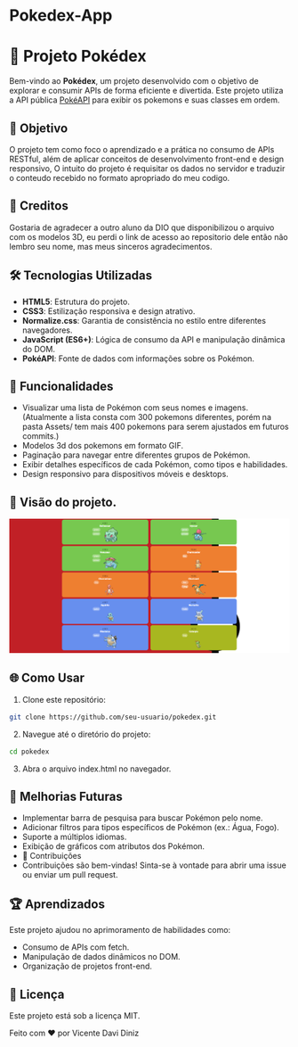 # Pokedex-App
 
# 📖 Projeto Pokédex  

Bem-vindo ao **Pokédex**, um projeto desenvolvido com o objetivo de explorar e consumir APIs de forma eficiente e divertida. Este projeto utiliza a API pública [PokéAPI](https://pokeapi.co/) para exibir os pokemons e suas classes em ordem.

## 🎯 Objetivo  
O projeto tem como foco o aprendizado e a prática no consumo de APIs RESTful, além de aplicar conceitos de desenvolvimento front-end e design responsivo, O intuito do projeto é requisitar os dados no servidor e traduzir o conteudo recebido no formato apropriado do meu codigo.  

## 👏 Creditos 
Gostaria de agradecer a outro aluno da DIO que disponibilizou o arquivo com os modelos 3D, eu perdi o link de acesso ao repositorio dele então não lembro seu nome, mas meus sinceros agradecimentos.

## 🛠️ Tecnologias Utilizadas  
- **HTML5**: Estrutura do projeto.  
- **CSS3**: Estilização responsiva e design atrativo.  
- **Normalize.css**: Garantia de consistência no estilo entre diferentes navegadores.  
- **JavaScript (ES6+)**: Lógica de consumo da API e manipulação dinâmica do DOM.  
- **PokéAPI**: Fonte de dados com informações sobre os Pokémon.  

## 🚀 Funcionalidades  
- Visualizar uma lista de Pokémon com seus nomes e imagens.  (Atualmente a lista consta com 300 pokemons diferentes, porém na pasta Assets/ tem mais 400 pokemons para serem ajustados em futuros commits.)
- Modelos 3d dos pokemons em formato GIF.
- Paginação para navegar entre diferentes grupos de Pokémon.  
- Exibir detalhes específicos de cada Pokémon, como tipos e habilidades.  
- Design responsivo para dispositivos móveis e desktops.

##  👀 Visão do projeto.
![Descrição da Imagem](assets/img/screenshot.png)


## 🌐 Como Usar  
1. Clone este repositório:  
```bash  
git clone https://github.com/seu-usuario/pokedex.git
```  
2. Navegue até o diretório do projeto:

```bash
cd pokedex
```
3. Abra o arquivo index.html no navegador.

## 🔧 Melhorias Futuras
- Implementar barra de pesquisa para buscar Pokémon pelo nome.
- Adicionar filtros para tipos específicos de Pokémon (ex.: Água, Fogo).
- Suporte a múltiplos idiomas.
- Exibição de gráficos com atributos dos Pokémon.
- 🎉 Contribuições
- Contribuições são bem-vindas! Sinta-se à vontade para abrir uma issue ou enviar um pull request.

## 🏆 Aprendizados
Este projeto ajudou no aprimoramento de habilidades como:

- Consumo de APIs com fetch.
- Manipulação de dados dinâmicos no DOM.
- Organização de projetos front-end.

## 📜 Licença
Este projeto está sob a licença MIT.

Feito com ❤️ por Vicente Davi Diniz
   
